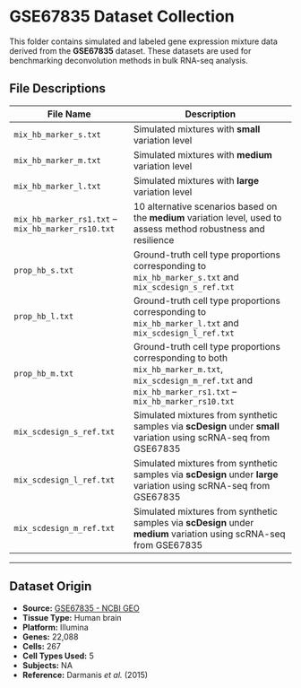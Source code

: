 # GSE67835 Dataset Collection

This folder contains simulated and labeled gene expression mixture data derived from the **GSE67835** dataset. These datasets are used for benchmarking deconvolution methods in bulk RNA-seq analysis.

## File Descriptions

| File Name                                 | Description                                                                 |
|------------------------------------------|-----------------------------------------------------------------------------|
| `mix_hb_marker_s.txt`                          | Simulated mixtures with **small** variation level                           |
| `mix_hb_marker_m.txt`                          | Simulated mixtures with **medium** variation level                          |
| `mix_hb_marker_l.txt`                          | Simulated mixtures with **large** variation level                           |
| `mix_hb_marker_rs1.txt` – `mix_hb_marker_rs10.txt` | 10 alternative scenarios based on the **medium** variation level, used to assess method robustness and resilience |
| `prop_hb_s.txt`                         | Ground-truth cell type proportions corresponding to `mix_hb_marker_s.txt`  and `mix_scdesign_s_ref.txt`        |
| `prop_hb_l.txt`                         | Ground-truth cell type proportions corresponding to `mix_hb_marker_l.txt`  and `mix_scdesign_l_ref.txt`        |
| `prop_hb_m.txt`                         | Ground-truth cell type proportions corresponding to both `mix_hb_marker_m.txt`, `mix_scdesign_m_ref.txt` and `mix_hb_marker_rs1.txt` – `mix_hb_marker_rs10.txt` |
| `mix_scdesign_s_ref.txt`                         | Simulated mixtures from synthetic samples via **scDesign** under **small** variation using scRNA-seq from GSE67835         |
| `mix_scdesign_l_ref.txt`                         | Simulated mixtures from synthetic samples via **scDesign** under **large** variation using scRNA-seq from GSE67835         |
| `mix_scdesign_m_ref.txt`                         | 	Simulated mixtures from synthetic samples via **scDesign** under **medium** variation using scRNA-seq from GSE67835  |

---

## Dataset Origin

- **Source:** [GSE67835 - NCBI GEO](https://www.ncbi.nlm.nih.gov/geo/query/acc.cgi?acc=GSE67835)
- **Tissue Type:** Human brain
- **Platform:** Illumina
- **Genes:** 22,088
- **Cells:** 267
- **Cell Types Used:** 5
- **Subjects:** NA
- **Reference:** Darmanis *et al.* (2015)

